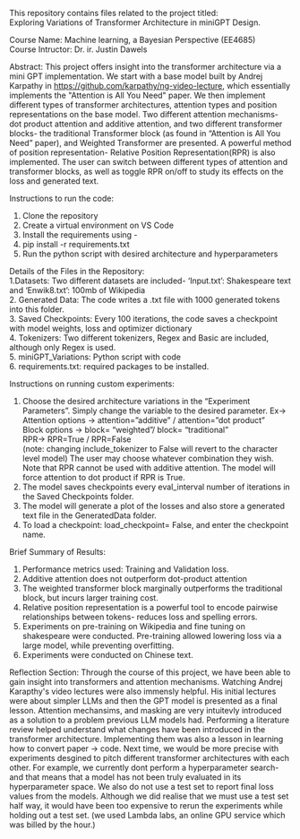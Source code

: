 
This repository contains files related to the project titled:   
Exploring Variations of Transformer Architecture in miniGPT Design.

Course Name: Machine learning, a Bayesian Perspective (EE4685)  
Course Intructor: Dr. ir. Justin Dawels

Abstract: This project offers insight into the transformer architecture via a mini GPT implementation. We start with a base model built by Andrej Karpathy in https://github.com/karpathy/ng-video-lecture, which essentially implements the "Attention is All You Need" paper. We then implement different types of transformer architectures, attention types and position representations on the base model. Two different attention mechanisms- dot product attention and additive attention, and two different transformer blocks- the traditional Transformer block (as found in “Attention is All You Need” paper), and Weighted Transformer are presented. A powerful method of position representation- Relative Position Representation(RPR) is also implemented. The user can switch between different types of attention and transformer blocks, as well as toggle RPR on/off to study its effects on the loss and generated text.

Instructions to run the code:
1. Clone the repository
2. Create a virtual environment on VS Code
3. Install the requirements using -
4. pip install -r requirements.txt
5. Run the python script with desired architecture and hyperparameters

Details of the Files in the Repository:  
1.Datasets: Two different datasets are included- ‘Input.txt’: Shakespeare text and ‘Enwik8.txt’: 100mb of Wikipedia  
2. Generated Data: The code writes a .txt file with 1000 generated tokens into this folder.  
3. Saved Checkpoints: Every 100 iterations, the code saves a checkpoint with model weights, loss and optimizer dictionary  
4. Tokenizers: Two different tokenizers, Regex and Basic are included, although only Regex is used.   
5. miniGPT_Variations: Python script with code  
6. requirements.txt: required packages to be installed.  

Instructions on running custom experiments:
1. Choose the desired architecture variations in the “Experiment Parameters”. Simply change the variable to the desired parameter. Ex->  
      Attention options -> attention=”additive” / attention=”dot product”  
      Block options -> block= “weighted”/ block= “traditional”  
	    RPR-> RPR=True / RPR=False  
      (note: changing include_tokenizer to False will revert to the character level model)
The user may choose whatever combination they wish. Note that RPR cannot be used with additive attention. The model will force attention to dot product  if RPR is True.
2. The model saves checkpoints every eval_interval number of iterations in the Saved Checkpoints folder.
3. The model will generate a plot of the losses and also store a generated text file in the GeneratedData folder.
4. To load a checkpoint: load_checkpoint= False, and enter the checkpoint name.

Brief Summary of Results:
1. Performance metrics used: Training and Validation loss.
2. Additive attention does not outperform dot-product attention
3. The weighted transformer block marginally outperforms the traditional block, but incurs larger training cost.
4. Relative position representation is a powerful tool to encode pairwise relationships between tokens- reduces loss and spelling errors.
5. Experiments on pre-training on Wikipedia and fine tuning on shakespeare were conducted. Pre-training allowed lowering loss via a large model, while preventing overfitting.
6. Experiments were conducted on Chinese text. 

Reflection Section:
​​Through the course of this project, we have been able to gain insight into transformers and attention mechanisms. Watching Andrej Karapthy's video lectures were also immensly helpful. His initial lectures were about simpler LLMs and then the GPT model is presented as a final lesson. Attention mechansims, and masking are very intuitevly introduced as a solution to a problem previous LLM models had. 
Performing a literature review helped understand what changes have been introduced in the transformer architecture. Implementing them was also a lesson in learning how to convert paper -> code.
Next time, we would be more precise with experiments desgined to pitch different transformer architectures with each other. For example, we currently dont perform a hyperparameter search- and that means that a model has not been truly evaluated in its hyperparameter space. We also do not use a test set to report final loss values from the models. Although we did realise that we must use a test set half way, it would have been too expensive to rerun the experiments while holding out a test set. (we used Lambda labs, an online GPU service which was billed by the hour.)
